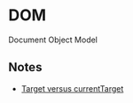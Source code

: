 # DOM

Document Object Model

## Notes

* [Target versus currentTarget](Target-versus-CurrentTarget.md)

